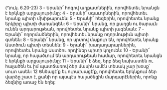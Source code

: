 (Ղուկ. 6.20-23)
3 - Երանի՜ հոգով աղքատներին, որովհետեւ նրանցն է երկնքի արքայութիւնը:
4 - Երանի՜ սգաւորներին, որովհետեւ նրանք պիտի մխիթարուեն:
5 - Երանի՜ հեզերին, որովհետեւ նրանք երկիրը պիտի ժառանգեն:
6 - Երանի՜ նրանց, որ քաղցն ու ծարաւն ունեն արդարութեան, որովհետեւ նրանք պիտի յագենան:
7 - Երանի՜ ողորմածներին, որովհետեւ նրանք ողորմութիւն պիտի գտնեն:
8 - Երանի՜ նրանց, որ սրտով մաքուր են, որովհետեւ նրանք Աստծուն պիտի տեսնեն:
9 - Երանի՜ խաղաղարարներին, որովհետեւ նրանք Աստծու որդիներ պիտի կոչուեն:
10 - Երանի՜ նրանց, որ հալածւում են արդարութեան համար, որովհետեւ նրանցն է երկնքի արքայութիւնը:
11 - Երանի՜ է ձեզ, երբ ձեզ նախատեն ու հալածեն եւ իմ պատճառով ձեր մասին ամէն տեսակ չար խօսք՝ սուտ ասեն: 12 Ցնծացէ՛ք եւ ուրախացէ՛ք, որովհետեւ երկնքում ձեր վարձը շատ է, քանի որ այսպէս հալածեցին մարգարէներին, որոնք ձեզնից առաջ են եղել:
